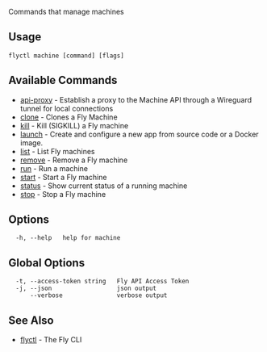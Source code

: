 Commands that manage machines


## Usage
~~~
flyctl machine [command] [flags]
~~~

## Available Commands
* [api-proxy](/docs/flyctl/machine-api-proxy/)	 - Establish a proxy to the Machine API through a Wireguard tunnel for local connections
* [clone](/docs/flyctl/machine-clone/)	 - Clones a Fly Machine
* [kill](/docs/flyctl/machine-kill/)	 - Kill (SIGKILL) a Fly machine
* [launch](/docs/flyctl/machine-launch/)	 - Create and configure a new app from source code or a Docker image.
* [list](/docs/flyctl/machine-list/)	 - List Fly machines
* [remove](/docs/flyctl/machine-remove/)	 - Remove a Fly machine
* [run](/docs/flyctl/machine-run/)	 - Run a machine
* [start](/docs/flyctl/machine-start/)	 - Start a Fly machine
* [status](/docs/flyctl/machine-status/)	 - Show current status of a running machine
* [stop](/docs/flyctl/machine-stop/)	 - Stop a Fly machine

## Options

~~~
  -h, --help   help for machine
~~~

## Global Options

~~~
  -t, --access-token string   Fly API Access Token
  -j, --json                  json output
      --verbose               verbose output
~~~

## See Also

* [flyctl](/docs/flyctl/help/)	 - The Fly CLI

